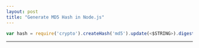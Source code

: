 ```yaml
---
layout: post
title: "Generate MD5 Hash in Node.js"
---
```


```javascript
var hash = require('crypto').createHash('md5').update(<$STRING>).digest("hex");
```

---
